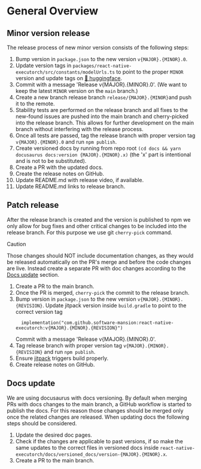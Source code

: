 # General Overview

## Minor version release

The release process of new minor version consists of the following steps:

1. Bump version in `package.json` to the new version `v{MAJOR}.{MINOR}.0`.
2. Update version tags in `packages/react-native-executorch/src/constants/modelUrls.ts` to point to the proper `MINOR` version and update tags on [🤗 huggingface](https://huggingface.co/software-mansion).
3. Commit with a message 'Release v{MAJOR}.{MINOR}.0'. (We want to keep the latest `MINOR` version on the `main` branch.)
4. Create a new branch release branch `release/{MAJOR}.{MINOR}`and push it to the remote.
5. Stability tests are performed on the release branch and all fixes to the new-found issues are pushed into the main branch and cherry-picked into the release branch. This allows for further development on the main branch without interfering with the release process.
6. Once all tests are passed, tag the release branch with proper version tag `v{MAJOR}.{MINOR}.0` and run `npm publish`.
7. Create versioned docs by running from repo root `(cd docs && yarn docusaurus docs:version {MAJOR}.{MINOR}.x)` (the 'x' part is intentional and is not to be substituted).
8. Create a PR with the updated docs.
9. Create the release notes on GitHub.
10. Update README.md with release video, if available.
11. Update README.md links to release branch.

## Patch release

After the release branch is created and the version is published to npm we only allow for bug fixes and other critical changes to be included into the release branch. For this purpose we use git `cherry-pick` command.

> [!CAUTION]
> Those changes should NOT include documentation changes, as they would be released automatically on the PR's merge and before the code changes are live. Instead create a separate PR with doc changes according to the [Docs update](#docs-update) section.

1. Create a PR to the main branch.
2. Once the PR is merged, `cherry-pick` the commit to the release branch.
3. Bump version in `package.json` to the new version `v{MAJOR}.{MINOR}.{REVISION}`.
   Update jitpack version inside `build.gradle` to point to the correct version tag
   ```
     implementation("com.github.software-mansion:react-native-executorch:v{MAJOR}.{MINOR}.{REVISION}")
   ```
   Commit with a message 'Release v{MAJOR}.{MINOR}.0'.
4. Tag release branch with proper version tag `v{MAJOR}.{MINOR}.{REVISION}` and run `npm publish`.
5. Ensure [jitpack](https://jitpack.io/#software-mansion/react-native-executorch) triggers build properly.
6. Create release notes on GitHub.

## Docs update

We are using docusaurus with docs versioning. By default when merging PRs with docs changes to the main branch, a GitHub workflow is started to publish the docs. For this reason those changes should be merged only once the related changes are released.
When updating docs the following steps should be considered.

1. Update the desired doc pages.
2. Check if the changes are applicable to past versions, if so make the same updates to the correct files in versioned docs inside `react-native-executorch/docs/versioned_docs/version-{MAJOR}.{MINOR}.x`.
3. Create a PR to the main branch.
